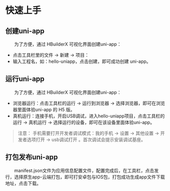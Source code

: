 # 快速上手
## 创建uni-app
&emsp;&emsp;为了方便，通过 HBuilderX 可视化界面创建uni-app：
- 点击工具栏里的文件 -> 新建 -> 项目：
- 输入工程名，如：hello-uniapp，点击创建，即可成功创建 uni-app。


## 运行uni-app
&emsp;&emsp;为了方便，通过 HBuilderX 可视化界面创建uni-app：
- 浏览器运行：点击工具栏的运行 -> 运行到浏览器 -> 选择浏览器，即可在浏览器里面体验uni-app 的 H5 版。
- 真机运行：连接手机，开启USB调试，进入hello-uniapp项目，点击工具栏的运行 -> 真机运行 -> 选择运行的设备，即可在该设备里面体验uni-app。

> 注意： 
> 手机需要打开开发者调试模式：我的手机 -> 设置 -> 其他设置 -> 开发者选项打开 -> usb调试打开 。首次调试会提示安装调试基座。

## 打包发布uni-app
&emsp;&emsp;manifest.json文件为应用信息配置文件，配置完成后，在工具栏，点击发行，选择原生app-云端打包，即可打安卓包与IOS包，打包成功生成app文件下载地址，点击下载。




